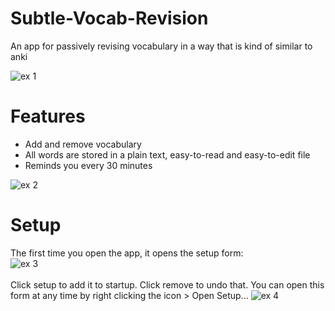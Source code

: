 # Subtle-Vocab-Revision
An app for passively revising vocabulary in a way that is kind of similar to anki

![ex 1](https://user-images.githubusercontent.com/77842470/222881286-5d594251-a4c0-4865-a21a-7fba3fa2bc16.png)

# Features
- Add and remove vocabulary
- All words are stored in a plain text, easy-to-read and easy-to-edit file
- Reminds you every 30 minutes

![ex 2](https://user-images.githubusercontent.com/77842470/222882506-96d5c865-585b-4d65-ab3a-2f987a547b7d.png)

# Setup
The first time you open the app, it opens the setup form: <br>
![ex 3](https://user-images.githubusercontent.com/77842470/222882550-837f3caa-936e-4707-a936-e8be6dd280d8.png)
<br><br>
Click setup to add it to startup. Click remove to undo that. You can open this form at any time by right clicking the icon > Open Setup...
![ex 4](https://user-images.githubusercontent.com/77842470/222882612-0e10d469-3fe9-411d-889d-4e698527bfeb.png)

